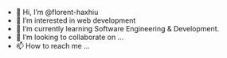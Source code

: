 - 👋 Hi, I’m @florent-haxhiu
- 👀 I’m interested in web development
- 🌱 I’m currently learning Software Engineering & Development.
- 💞️ I’m looking to collaborate on ...
- 📫 How to reach me ...

<!---
florent-haxhiu/florent-haxhiu is a ✨ special ✨ repository because its `README.md` (this file) appears on your GitHub profile.
You can click the Preview link to take a look at your changes.
--->
